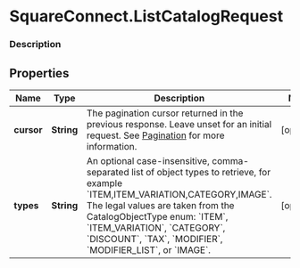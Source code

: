 # SquareConnect.ListCatalogRequest

### Description



## Properties
Name | Type | Description | Notes
------------ | ------------- | ------------- | -------------
**cursor** | **String** | The pagination cursor returned in the previous response. Leave unset for an initial request. See [Pagination](https://developer.squareup.com/docs/basics/api101/pagination) for more information. | [optional] 
**types** | **String** | An optional case-insensitive, comma-separated list of object types to retrieve, for example &#x60;ITEM,ITEM_VARIATION,CATEGORY,IMAGE&#x60;.  The legal values are taken from the CatalogObjectType enum: &#x60;ITEM&#x60;, &#x60;ITEM_VARIATION&#x60;, &#x60;CATEGORY&#x60;, &#x60;DISCOUNT&#x60;, &#x60;TAX&#x60;, &#x60;MODIFIER&#x60;, &#x60;MODIFIER_LIST&#x60;, or &#x60;IMAGE&#x60;. | [optional] 


